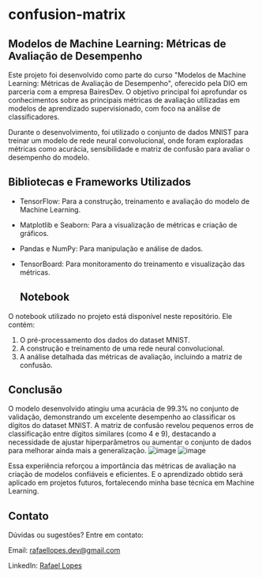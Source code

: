 # confusion-matrix
## Modelos de Machine Learning: Métricas de Avaliação de Desempenho

Este projeto foi desenvolvido como parte do curso "Modelos de Machine Learning: Métricas de Avaliação de Desempenho", oferecido pela DIO em parceria com a empresa BairesDev. O objetivo principal foi aprofundar os conhecimentos sobre as principais métricas de avaliação utilizadas em modelos de aprendizado supervisionado, com foco na análise de classificadores.

Durante o desenvolvimento, foi utilizado o conjunto de dados MNIST para treinar um modelo de rede neural convolucional, onde foram exploradas métricas como acurácia, sensibilidade e matriz de confusão para avaliar o desempenho do modelo.

## Bibliotecas e Frameworks Utilizados

- TensorFlow: Para a construção, treinamento e avaliação do modelo de Machine Learning.
- Matplotlib e Seaborn: Para a visualização de métricas e criação de gráficos.
- Pandas e NumPy: Para manipulação e análise de dados.
- TensorBoard: Para monitoramento do treinamento e visualização das métricas.

  ## Notebook

O notebook utilizado no projeto está disponível neste repositório. Ele contém:

1. O pré-processamento dos dados do dataset MNIST.
2. A construção e treinamento de uma rede neural convolucional.
3. A análise detalhada das métricas de avaliação, incluindo a matriz de confusão.

## Conclusão

O modelo desenvolvido atingiu uma acurácia de 99.3% no conjunto de validação, demonstrando um excelente desempenho ao classificar os dígitos do dataset MNIST. A matriz de confusão revelou pequenos erros de classificação entre dígitos similares (como 4 e 9), destacando a necessidade de ajustar hiperparâmetros ou aumentar o conjunto de dados para melhorar ainda mais a generalização.
![image](https://github.com/user-attachments/assets/7256a8b9-01ba-47b6-be99-f371e02611cb)
![image](https://github.com/user-attachments/assets/dbd901cc-b49f-40cd-85e6-9d2c702b4aeb)


Essa experiência reforçou a importância das métricas de avaliação na criação de modelos confiáveis e eficientes. E o aprendizado obtido será aplicado em projetos futuros, fortalecendo minha base técnica em Machine Learning.

## Contato

Dúvidas ou sugestões? Entre em contato:

Email: rafaellopes.dev@gmail.com

LinkedIn: [Rafael Lopes](https://www.linkedin.com/in/rafael-lopes-desenvolvedor-fullstack/)
